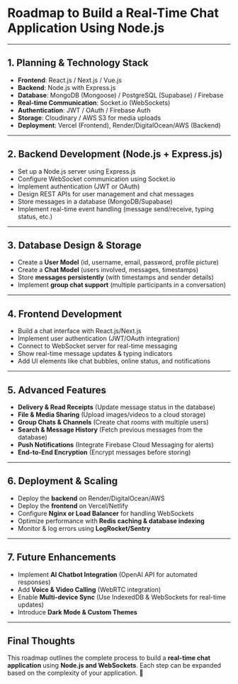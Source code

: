 # **Roadmap to Build a Real-Time Chat Application Using Node.js**  

---

## **1. Planning & Technology Stack**  
- **Frontend**: React.js / Next.js / Vue.js  
- **Backend**: Node.js with Express.js  
- **Database**: MongoDB (Mongoose) / PostgreSQL (Supabase) / Firebase  
- **Real-time Communication**: Socket.io (WebSockets)  
- **Authentication**: JWT / OAuth / Firebase Auth  
- **Storage**: Cloudinary / AWS S3 for media uploads  
- **Deployment**: Vercel (Frontend), Render/DigitalOcean/AWS (Backend)  

---

## **2. Backend Development (Node.js + Express.js)**  
- Set up a Node.js server using Express.js  
- Configure WebSocket communication using Socket.io  
- Implement authentication (JWT or OAuth)  
- Design REST APIs for user management and chat messages  
- Store messages in a database (MongoDB/Supabase)  
- Implement real-time event handling (message send/receive, typing status, etc.)  

---

## **3. Database Design & Storage**  
- Create a **User Model** (id, username, email, password, profile picture)  
- Create a **Chat Model** (users involved, messages, timestamps)  
- Store **messages persistently** (with timestamps and sender details)  
- Implement **group chat support** (multiple participants in a conversation)  

---

## **4. Frontend Development**  
- Build a chat interface with React.js/Next.js  
- Implement user authentication (JWT/OAuth integration)  
- Connect to WebSocket server for real-time messaging  
- Show real-time message updates & typing indicators  
- Add UI elements like chat bubbles, online status, and notifications  

---

## **5. Advanced Features**  
- **Delivery & Read Receipts** (Update message status in the database)  
- **File & Media Sharing** (Upload images/videos to a cloud storage)  
- **Group Chats & Channels** (Create chat rooms with multiple users)  
- **Search & Message History** (Fetch previous messages from the database)  
- **Push Notifications** (Integrate Firebase Cloud Messaging for alerts)  
- **End-to-End Encryption** (Encrypt messages before storing)  

---

## **6. Deployment & Scaling**  
- Deploy the **backend** on Render/DigitalOcean/AWS  
- Deploy the **frontend** on Vercel/Netlify  
- Configure **Nginx or Load Balancer** for handling WebSockets  
- Optimize performance with **Redis caching & database indexing**  
- Monitor & log errors using **LogRocket/Sentry**  

---

## **7. Future Enhancements**  
- Implement **AI Chatbot Integration** (OpenAI API for automated responses)  
- Add **Voice & Video Calling** (WebRTC integration)  
- Enable **Multi-device Sync** (Use IndexedDB & WebSockets for real-time updates)  
- Introduce **Dark Mode & Custom Themes**  

---

## **Final Thoughts**  
This roadmap outlines the complete process to build a **real-time chat application** using **Node.js and WebSockets**. Each step can be expanded based on the complexity of your application. 🚀
